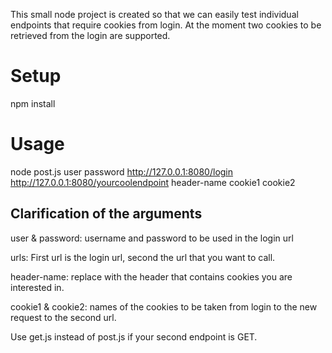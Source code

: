This small node project is created so that we can easily test individual
endpoints that require cookies from login. At the moment two cookies to be
retrieved from the login are supported. 

# Setup

npm install

# Usage

node post.js user password http://127.0.0.1:8080/login http://127.0.0.1:8080/yourcoolendpoint header-name cookie1 cookie2

## Clarification of the arguments

user & password: username and password to be used in the login url

urls: First url is the login url, second the url that you want to call.

header-name: replace with the header that contains cookies you are interested
in.

cookie1 & cookie2: names of the cookies to be taken from login to the new request to
the second url.

Use get.js instead of post.js if your second endpoint is GET.


